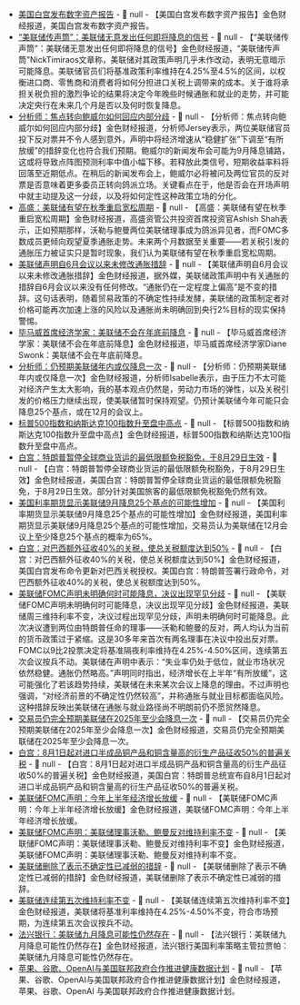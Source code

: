 - [美国白宫发布数字资产报告](https://flash.jin10.com/detail/20250731022535988800) - 📰 null - 【美国白宫发布数字资产报告】金色财经报道，美国白宫发布数字资产报告。
- [“美联储传声筒”：美联储无意发出任何即将降息的信号](https://flash.jin10.com/detail/20250731022355294800) - 📰 null - 【“美联储传声筒”：美联储无意发出任何即将降息的信号】金色财经报道，“美联储传声筒”NickTimiraos文章称，美联储对其政策声明几乎未作改动，表明无意暗示可能降息。美联储官员们将基准政策利率维持在4.25%至4.5%的区间，以权衡进口商、零售商和消费者将如何分担进口关税上调带来的成本。关于谁将承担关税负担的激烈争论的结果将决定今年晚些时候通胀和就业的走势，并可能决定央行在未来几个月是否以及何时恢复降息。
- [分析师：焦点转向鲍威尔如何回应内部分歧](https://flash.jin10.com/detail/20250731022058123800) - 📰 null - 【分析师：焦点转向鲍威尔如何回应内部分歧】金色财经报道，分析师Jersey表示，两位美联储官员投下反对票并不令人感到意外，声明中将经济增速从“稳健扩张”下调至“有所放缓”的措辞变化也符合我们预期。鲍威尔的新闻发布会可能为9月降息铺路，这或将导致点阵图预测利率中值小幅下移。若释放此类信号，短期收益率料将回落至近期低点。在稍后的新闻发布会上，鲍威尔必将被问及两位官员的反对票是否意味着更多委员正转向鸽派立场。关键看点在于，他是否会在开场声明中就主动提及这一分歧，以及将如何定性这种政策立场的分化。
- [高盛：美联储有望在秋季重启宽松周期](https://flash.jin10.com/detail/20250731022300049800) - 📰 null - 【高盛：美联储有望在秋季重启宽松周期】金色财经报道，高盛资管公共投资首席投资官Ashish Shah表示，正如预期那样，沃勒与鲍曼两位美联储理事成为鸽派异见者，而FOMC多数成员更倾向观望夏季通胀走势。未来两个月数据至关重要——若关税引发的通胀压力被证实只是暂时现象，我们认为美联储有望在秋季重启宽松周期。
- [美联储声明自6月会议以来未修改通胀措辞](https://flash.jin10.com/detail/20250731021341364800) - 📰 null - 【美联储声明自6月会议以来未修改通胀措辞】金色财经报道，据外媒，美联储政策声明中有关通胀的措辞自6月会议以来没有任何修改。“通胀仍在一定程度上偏高”是不变的措辞。这句话表明，随着贸易政策的不确定性持续发酵，美联储的政策制定者对价格可能再次加速上涨的风险以及通胀尚未明确回到央行2%目标的现实保持警惕。
- [毕马威首席经济学家：美联储不会在年底前降息](https://flash.jin10.com/detail/20250731021421134800) - 📰 null - 【毕马威首席经济学家：美联储不会在年底前降息】金色财经报道，毕马威首席经济学家Diane Swonk：美联储不会在年底前降息。
- [分析师：仍预期美联储年内或仅降息一次](https://flash.jin10.com/detail/20250731021321150800) - 📰 null - 【分析师：仍预期美联储年内或仅降息一次】金色财经报道，分析师Isabelle表示，由于压力不太可能对经济产生太大影响，我的基本观点仍然是，劳动力市场的弹性，以及关税引发的价格压力继续出现，使美联储暂时保持观望。仍预计美联储今年可能只会降息25个基点，或在12月的会议上。
- [标普500指数和纳斯达克100指数升至盘中高点]() - 📰 null - 【标普500指数和纳斯达克100指数升至盘中高点】金色财经报道，标普500指数和纳斯达克100指数升至盘中高点。
- [白宫：特朗普暂停全球商业货运的最低限额免税豁免，于8月29日生效](https://flash.jin10.com/detail/20250731020857414800) - 📰 null - 【白宫：特朗普暂停全球商业货运的最低限额免税豁免，于8月29日生效】金色财经报道，美国白宫：特朗普暂停全球商业货运的最低限额免税豁免，于8月29日生效。部分针对美国旅客的最低限额免税豁免仍然有效。
- [美国利率期货显示美联储9月降息25个基点的可能性增加](https://flash.jin10.com/detail/20250731020802816800) - 📰 null - 【美国利率期货显示美联储9月降息25个基点的可能性增加】金色财经报道，美国利率期货显示美联储9月降息25个基点的可能性增加，交易员认为美联储在12月会议上至少降息25个基点的概率为65%。
- [白宫：对巴西额外征收40%的关税，使总关税额度达到50%](https://flash.jin10.com/detail/20250731020552622800) - 📰 null - 【白宫：对巴西额外征收40%的关税，使总关税额度达到50%】金色财经报道，美国白宫发布命令更新对巴西关税授权。美国白宫：特朗普签署行政命令，对巴西额外征收40%的关税，使总关税额度达到50%。
- [美联储FOMC声明未明确何时可能降息，决议出现罕见分歧](https://flash.jin10.com/detail/20250731020636886800) - 📰 null - 【美联储FOMC声明未明确何时可能降息，决议出现罕见分歧】金色财经报道，美联储周三维持利率不变，决议过程出现罕见分歧，声明未明确何时可能降息。此次决议遭到两位由特朗普任命的理事——沃勒和鲍曼的反对，两人均认为当前的货币政策过于紧缩。这是30多年来首次有两名理事在决议中投出反对票。FOMC以9比2投票决定将基准隔夜利率维持在4.25%-4.50%区间，连续第五次会议按兵不动。美联储在声明中表示：“失业率仍处于低位，就业市场状况依然稳健。通胀仍然略高。”声明同时指出，经济增长在上半年“有所放缓”，这可能强化了若该趋势持续，美联储在未来某次会议上降息的理由。不过声明也强调，“对经济前景的不确定性仍然较高”，并称通胀与就业目标都面临风险。这种措辞反映出美联储在通胀与就业路径尚不明朗前仍不愿贸然降息。
- [交易员仍完全预期美联储在2025年至少会降息一次](https://flash.jin10.com/detail/20250731020350963800) - 📰 null - 【交易员仍完全预期美联储在2025年至少会降息一次】金色财经报道，交易员仍完全预期美联储在2025年至少会降息一次。
- [白宫：8月1日起对进口半成品铜产品和铜含量高的衍生产品征收50%的普遍关税](https://flash.jin10.com/detail/20250731020319309800) - 📰 null - 【白宫：8月1日起对进口半成品铜产品和铜含量高的衍生产品征收50%的普遍关税】金色财经报道，美国白宫：特朗普总统宣布自8月1日起对进口半成品铜产品和铜含量高的衍生产品征收50%的普遍关税。
- [美联储FOMC声明：今年上半年经济增长放缓]() - 📰 null - 【美联储FOMC声明：今年上半年经济增长放缓】金色财经报道，美联储FOMC声明：今年上半年经济增长放缓。
- [美联储FOMC声明：美联储理事沃勒、鲍曼反对维持利率不变]() - 📰 null - 【美联储FOMC声明：美联储理事沃勒、鲍曼反对维持利率不变】金色财经报道，美联储FOMC声明：美联储理事沃勒、鲍曼反对维持利率不变。
- [美联储删除了表示不确定性已减弱的措辞]() - 📰 null - 【美联储删除了表示不确定性已减弱的措辞】金色财经报道，美联储删除了表示不确定性已减弱的措辞。
- [美联储连续第五次维持利率不变]() - 📰 null - 【美联储连续第五次维持利率不变】金色财经报道，美联储将基准利率维持在4.25%-4.50%不变，符合市场预期，为连续第五次会议按兵不动。
- [法兴银行：美联储九月降息可能性仍然存在](https://flash.jin10.com/detail/20250731015240822800) - 📰 null - 【法兴银行：美联储九月降息可能性仍然存在】金色财经报道，法兴银行美国利率策略主管拉贾帕：美联储九月降息可能性仍然存在。
- [苹果、谷歌、OpenAI与美国联邦政府合作推进健康数据计划](https://www.cls.cn/detail/2101591) - 📰 null - 【苹果、谷歌、OpenAI与美国联邦政府合作推进健康数据计划】金色财经报道，苹果、谷歌、OpenAI 与美国联邦政府合作推进健康数据计划。
